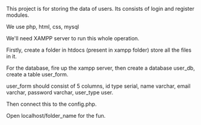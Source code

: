 This project is for storing the data of users.
Its consists of login and register modules.

We use php, html, css, mysql

We'll need XAMPP server to run this whole operation.

Firstly, create a folder in htdocs (present in xampp folder) store all the files in it.

For the database, fire up the xampp server, then create a database user_db, create a table user_form.

user_form should consist of 5 columns, id type serial, name varchar, email varchar, password varchar, user_type user.

Then connect this to the config.php.

Open localhost/folder_name for the fun.
